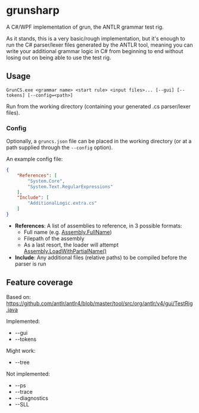 # grunsharp
A C#/WPF implementation of grun, the ANTLR grammar test rig.

As it stands, this is a very basic/rough implementation, but it's enough to run the C# parser/lexer files generated by the ANTLR tool, meaning you can write your additional grammar logic in C# from beginning to end without losing out on being able to use the test rig.

## Usage
`GrunCS.exe <grammar name> <start rule> <input files>... [--gui] [--tokens] [--config=<path>]`

Run from the working directory (containing your generated .cs parser/lexer files).

### Config
Optionally, a `gruncs.json` file can be placed in the working directory (or at a path supplied through the `--config` option).

An example config file:
```json
{
    "References": [
        "System.Core",
        "System.Text.RegularExpressions"
    ],
    "Include": [
        "AdditionalLogic.extra.cs"
    ]
}
```

- **References**: A list of assemblies to reference, in 3 possible formats:
  - Full name (e.g. [Assembly.FullName](https://msdn.microsoft.com/en-us/library/system.reflection.assembly.fullname.aspx))
  - Filepath of the assembly
  - As a last resort, the loader will attempt [Assembly.LoadWithPartialName()](https://msdn.microsoft.com/en-us/library/12xc5368.aspx)
- **Include**: Any additional files (relative paths) to be compiled before the parser is run

## Feature coverage
Based on: https://github.com/antlr/antlr4/blob/master/tool/src/org/antlr/v4/gui/TestRig.java

Implemented:
- --gui
- --tokens

Might work:
- --tree

Not implemented:
- --ps
- --trace
- --diagnostics
- --SLL
